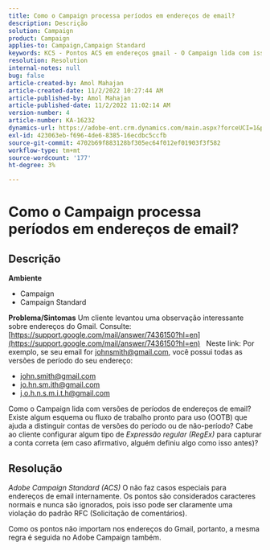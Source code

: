 ```yaml
---
title: Como o Campaign processa períodos em endereços de email?
description: Descrição
solution: Campaign
product: Campaign
applies-to: Campaign,Campaign Standard
keywords: KCS - Pontos ACS em endereços gmail - O Campaign lida com isso?
resolution: Resolution
internal-notes: null
bug: false
article-created-by: Amol Mahajan
article-created-date: 11/2/2022 10:27:44 AM
article-published-by: Amol Mahajan
article-published-date: 11/2/2022 11:02:14 AM
version-number: 4
article-number: KA-16232
dynamics-url: https://adobe-ent.crm.dynamics.com/main.aspx?forceUCI=1&pagetype=entityrecord&etn=knowledgearticle&id=74c5a6f6-985a-ed11-9561-6045bd006a22
exl-id: 423063eb-f696-4de6-8385-16ecdbc5ccfb
source-git-commit: 4702b69f883128bf305ec64f012ef01903f3f582
workflow-type: tm+mt
source-wordcount: '177'
ht-degree: 3%

---
```


# Como o Campaign processa períodos em endereços de email?

## Descrição

<b>Ambiente</b>
- Campaign
- Campaign Standard



<b>Problema/Sintomas</b>
Um cliente levantou uma observação interessante sobre endereços do Gmail. Consulte: [https://support.google.com/mail/answer/7436150?hl=en](https://support.google.com/mail/answer/7436150?hl=en)
 
Neste link: Por exemplo, se seu email for [johnsmith@gmail.com](mailto:johnsmith@gmail.com), você possui todas as versões de período do seu endereço:

- [john.smith@gmail.com](mailto:john.smith@gmail.com)
- [jo.hn.sm.ith@gmail.com](mailto:jo.hn.sm.ith@gmail.com)
- [j.o.h.n.s.m.i.t.h@gmail.com](mailto:j.o.h.n.s.m.i.t.h@gmail.com)


Como o Campaign lida com versões de períodos de endereços de email? Existe algum esquema ou fluxo de trabalho pronto para uso (OOTB) que ajuda a distinguir contas de versões do período ou de não-período? Cabe ao cliente configurar algum tipo de *Expressão regular (RegEx)* para capturar a conta correta (em caso afirmativo, alguém definiu algo como isso antes)?


## Resolução


*Adobe Campaign Standard (ACS)* O não faz casos especiais para endereços de email internamente. Os pontos são considerados caracteres normais e nunca são ignorados, pois isso pode ser claramente uma violação do padrão RFC (Solicitação de comentários).

Como os pontos não importam nos endereços do Gmail, portanto, a mesma regra é seguida no Adobe Campaign também.
